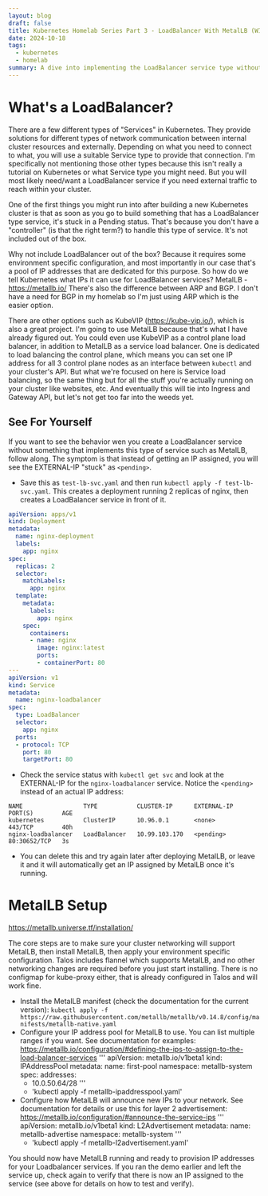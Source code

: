 ```yaml
---
layout: blog
draft: false
title: Kubernetes Homelab Series Part 3 - LoadBalancer With MetalLB (WIP)
date: 2024-10-18
tags:
  - kubernetes
  - homelab
summary: A dive into implementing the LoadBalancer service type without a cloud provider using MetalLB.
---
```

# What's a LoadBalancer?
There are a few different types of "Services" in Kubernetes. They provide solutions for different types of network communication between internal cluster resources and externally. Depending on what you need to connect to what, you will use a suitable Service type to provide that connection. I'm specifically not mentioning those other types because this isn't really a tutorial on Kubernetes or what Service type you might need. But you will most likely need/want a LoadBalancer service if you need external traffic to reach within your cluster.

One of the first things you might run into after building a new Kubernetes cluster is that as soon as you go to build something that has a LoadBalancer type service, it's stuck in a Pending status. That's because you don't have a "controller" (is that the right term?) to handle this type of service. It's not included out of the box.

Why not include LoadBalancer out of the box? Because it requires some environment specific configuration, and most importantly in our case that's a pool of IP addresses that are dedicated for this purpose. So how do we tell Kubernetes what IPs it can use for LoadBalancer services? MetalLB - https://metallb.io/ There's also the difference between ARP and BGP. I don't have a need for BGP in my homelab so I'm just using ARP which is the easier option.

There are other options such as KubeVIP (https://kube-vip.io/), which is also a great project. I'm going to use MetalLB because that's what I have already figured out. You could even use KubeVIP as a control plane load balancer, in addition to MetalLB as a service load balancer. One is dedicated to load balancing the control plane, which means you can set one IP address for all 3 control plane nodes as an interface between `kubectl` and your cluster's API. But what we're focused on here is Service load balancing, so the same thing but for all the stuff you're actually running on your cluster like websites, etc. And eventually this will tie into Ingress and Gateway API, but let's not get too far into the weeds yet.

## See For Yourself
If you want to see the behavior wen you create a LoadBalancer service without something that implements this type of service such as MetalLB, follow along. The symptom is that instead of getting an IP assigned, you will see the EXTERNAL-IP "stuck" as `<pending>`. 

- Save this as `test-lb-svc.yaml` and then run `kubectl apply -f test-lb-svc.yaml`. This creates a deployment running 2 replicas of nginx, then creates a LoadBalancer service in front of it. 
```yaml
apiVersion: apps/v1
kind: Deployment
metadata:
  name: nginx-deployment
  labels:
    app: nginx
spec:
  replicas: 2
  selector:
    matchLabels:
      app: nginx
  template:
    metadata:
      labels:
        app: nginx
    spec:
      containers:
      - name: nginx
        image: nginx:latest
        ports:
        - containerPort: 80
---
apiVersion: v1
kind: Service
metadata:
  name: nginx-loadbalancer
spec:
  type: LoadBalancer
  selector:
    app: nginx
  ports:
  - protocol: TCP
    port: 80
    targetPort: 80
```
- Check the service status with `kubectl get svc` and look at the EXTERNAL-IP for the `nginx-loadbalancer` service. Notice the `<pending>` instead of an actual IP address:
```
NAME                 TYPE           CLUSTER-IP      EXTERNAL-IP   PORT(S)        AGE
kubernetes           ClusterIP      10.96.0.1       <none>        443/TCP        40h
nginx-loadbalancer   LoadBalancer   10.99.103.170   <pending>     80:30652/TCP   3s
```
- You can delete this and try again later after deploying MetalLB, or leave it and it will automatically get an IP assigned by MetalLB once it's running.

# MetalLB Setup
https://metallb.universe.tf/installation/

The core steps are to make sure your cluster networking will support MetalLB, then install MetalLB, then apply your environment specific configuration. Talos includes flannel which supports MetalLB, and no other networking changes are required before you just start installing. There is no configmap for kube-proxy either, that is already configured in Talos and will work fine.

- Install the MetalLB manifest (check the documentation for the current version): `kubectl apply -f https://raw.githubusercontent.com/metallb/metallb/v0.14.8/config/manifests/metallb-native.yaml`
- Configure your IP address pool for MetalLB to use. You can list multiple ranges if you want. See documentation for examples: https://metallb.io/configuration/#defining-the-ips-to-assign-to-the-load-balancer-services
'''
apiVersion: metallb.io/v1beta1
kind: IPAddressPool
metadata:
  name: first-pool
  namespace: metallb-system
spec:
  addresses:
  - 10.0.50.64/28
'''
  - 'kubectl apply -f metallb-ipaddresspool.yaml'
- Configure how MetalLB will announce new IPs to your network. See documentation for details or use this for layer 2 advertisement: https://metallb.io/configuration/#announce-the-service-ips
'''
apiVersion: metallb.io/v1beta1
kind: L2Advertisement
metadata:
  name: metallb-advertise
  namespace: metallb-system
'''
  - 'kubectl apply -f metallb-l2advertisement.yaml'

You should now have MetalLB running and ready to provision IP addresses for your Loadbalancer services. If you ran the demo earlier and left the service up, check again to verify that there is now an IP assigned to the service (see above for details on how to test and verify).
